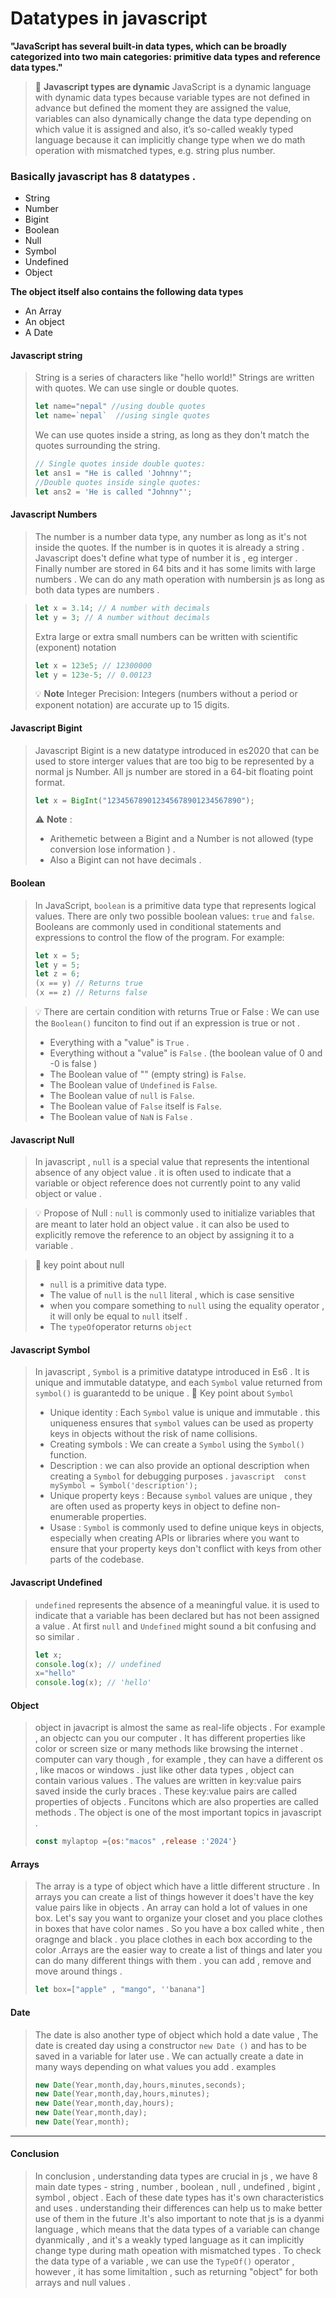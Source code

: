 # Datatypes in javascript

**"JavaScript has several built-in data types, which can be broadly categorized into two main categories: primitive data types and reference data types."**

> :memo: **Javascript types are dynamic**
> JavaScript is a dynamic language with dynamic data types because variable types are not defined in advance but defined the moment they are assigned the value, variables can also dynamically change the data type depending on which value it is assigned and also, it’s so-called weakly typed language because it can implicitly change type when we do math operation with mismatched types, e.g. string plus number.

### Basically javascript has 8 datatypes .

- String
- Number
- Bigint
- Boolean
- Null
- Symbol
- Undefined
- Object

**The object itself also contains the following data types**

- An Array
- An object
- A Date

#### Javascript string

> String is a series of characters like "hello world!"
> Strings are written with quotes. We can use single or double quotes.
>
> ```javascript
> let name="nepal" //using double quotes
> let name=`nepal`  //using single quotes
> ```
>
> We can use quotes inside a string, as long as they don't match the quotes surrounding the string.
>
> ```javascript
> // Single quotes inside double quotes:
> let ans1 = "He is called 'Johnny'";
> //Double quotes inside single quotes:
> let ans2 = 'He is called "Johnny"';
> ```

#### Javascript Numbers

> The number is a number data type, any number as long as it's not inside the quotes. If the number is in quotes it is already a string . Javascript does't define what type of number it is , eg interger . Finally number are stored in 64 bits and it has some limits with large numbers . We can do any math operation with numbersin js as long as both data types are numbers .

> ```javascript
> let x = 3.14; // A number with decimals
> let y = 3; // A number without decimals
> ```
>
> Extra large or extra small numbers can be written with scientific (exponent) notation
>
> ```javascript
> let x = 123e5; // 12300000
> let y = 123e-5; // 0.00123
> ```
>
> :bulb: **Note**
> Integer Precision: Integers (numbers without a period or exponent notation) are accurate up to 15 digits.

#### Javascript Bigint

> Javascript Bigint is a new datatype introduced in es2020 that can be used to store interger values that are too big to be represented by a normal js Number.
> All js number are stored in a 64-bit floating point format.
>
> ```javascript
> let x = BigInt("123456789012345678901234567890");
> ```
>
> :warning: **Note** :
>
> - Arithemetic between a Bigint and a Number is not allowed (type conversion lose information ) .
> - Also a Bigint can not have decimals .

#### Boolean

> In JavaScript, `boolean` is a primitive data type that represents logical values. There are only two possible boolean values: `true` and `false`. Booleans are commonly used in conditional statements and expressions to control the flow of the program. For example:
>
> ```javascript
> let x = 5;
> let y = 5;
> let z = 6;
> (x == y) // Returns true
> (x == z) // Returns false
> ```

> :bulb: There are certain condition with returns True or False :
> We can use the `Boolean()` funciton to find out if an expression is true or not .
>
> - Everything with a "value" is `True` .
> - Everything without a "value" is `False` . (the boolean value of 0 and -0 is false )
> - The Boolean value of "" (empty string) is `False`.
> - The Boolean value of `Undefined` is `False`.
> - The Boolean value of `null` is `False`.
> - The Boolean value of `False` itself is `False`.
> - The Boolean value of `NaN` is `False` .

#### Javascript Null

> In javascript , `null` is a special value that represents the intentional absence of any object value . it is often used to indicate that a variable or object reference does not currently point to any valid object or value .

> :bulb: Propose of Null :
> `null` is commonly used to initialize variables that are meant to later hold an object value . it can also be used to explicitly remove the reference to an object by assigning it to a variable .

> :memo: key point about null
>
> - `null` is a primitive data type.
> - The value of `null` is the `null` literal , which is case sensitive
> - when you compare something to `null` using the equality operator , it will only be equal to `null` itself .
> - The `typeOf`operator returns `object`

#### Javascript Symbol

> In javascript , `Symbol` is a primitive datatype introduced in Es6 . It is unique and immutable datatype, and each `Symbol` value returned from `symbol()` is guarantedd to be unique .
> :memo: Key point about `Symbol`
>
> - Unique identity : Each `Symbol` value is unique and immutable . this uniqueness ensures that `symbol` values can be used as property keys in objects without the risk of name collisions.
> - Creating symbols : We can create a `Symbol` using the `Symbol()` function.
> - Description : we can also provide an optional description when creating a `Symbol` for debugging purposes .
>   `javascript  const mySymbol = Symbol('description'); `
> - Unique property keys : Because `symbol` values are unique , they are often used as property keys in object to define non-enumerable properties.
> - Usase : `Symbol` is commonly used to define unique keys in objects, especially when creating APIs or libraries where you want to ensure that your property keys don't conflict with keys from other parts of the codebase.

#### Javascript Undefined

> `undefined` represents the absence of a meaningful value. it is used to indicate that a variable has been declared but has not been assigned a value . At first `null` and `Undefined` might sound a bit confusing and so similar .
>
> ```javascript
> let x;
> console.log(x); // undefined
> x="hello"
> console.log(x); // 'hello'
> ```

#### Object

> object in javacript is almost the same as real-life objects . For example , an objectc can you our computer . It has different properties like color or screen size or many methods like browsing the internet . computer can vary though , for example , they can have a different os , like macos or windows . just like other data types , object can contain various values . The values are written in key:value pairs saved inside the curly braces . These key:value pairs are called properties of objects . Funcitons which are also properties are called methods . The object is one of the most important topics in javascript .
>
> ```javascript
> const mylaptop ={os:"macos" ,release :'2024'}
> ```

#### Arrays

> The array is a type of object which have a little different structure . In arrays you can create a list of things however it does't have the key value pairs like in objects . An array can hold a lot of values in one box. Let's say you want to organize your closet and you place clothes in boxes that have color names . So you have a box called white , then oragnge and black . you place clothes in each box according to the color .Arrays are the easier way to create a list of things and later you can do many different things with them . you can add , remove and move around things .
>
> ```javascript
> let box=["apple" , "mango", ''banana"]
> ```

#### Date

> The date is also another type of object which hold a date value , The date is created day using a constructor `new Date ()` and has to be saved in a variable for later use . We can actually create a date in many ways depending on what values you add . examples
>
> ```javascript
> new Date(Year,month,day,hours,minutes,seconds);
> new Date(Year,month,day,hours,minutes);
> new Date(Year,month,day,hours);
> new Date(Year,month,day);
> new Date(Year,month);
> ```

---

#### Conclusion

> In conclusion , understanding data types are crucial in js , we have 8 main date types - string , number , boolean , null , undefined , bigint , symbol , object . Each of these date types has it's own characteristics and uses . understanding their differences can help us to make better use of them in the future .It's also important to note that js is a dyanmi language , which means that the data types of a variable can change dyanmically , and it's a weakly typed language as it can implicitly change type during math opeation with mismatched types . To check the data type of a variable , we can use the `TypeOf()` operator , however , it has some limitaltion , such as returning "object" for both arrays and null values .
